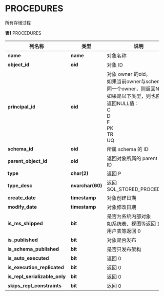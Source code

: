 # PROCEDURES

所有存储过程

**表1** PROCEDURES



<table aria-label="表1" class="table table-sm margin-top-none">
    <thead>
        <tr>
            <th>列名称</th>
            <th>类型</th>
            <th>说明</th>
        </tr>
    </thead>
    <tbody>
        <tr>
            <td><strong>name</strong></td>
            <td><strong>name</strong></td>
            <td>对象名称</td>
        </tr>
        <tr>
            <td><strong>object_id</strong></td>
            <td><strong>oid</strong></td>
            <td>对象 ID</td>
        </tr>
        <tr>
            <td><strong>principal_id</strong></td>
            <td><strong>oid</strong></td>
            <td>对象 owner 的oid。<br/>如果当前owner与schema为同一个owner，则返回NULL<br/>如果是以下类型，则也直接返回NULL值： <br/>C<br/>D<br/>F<br/>PK<br/>TR<br/>UQ</td>
        </tr>
        <tr>
            <td><strong>schema_id</strong></td>
            <td><strong>oid</strong></td>
            <td>所属 schema 的 ID</td>
        </tr>
        <tr>
            <td><strong>parent_object_id</strong></td>
            <td><strong>oid</strong></td>
            <td>返回对象所属的 parent 对象 ID</td>
        </tr>
        <tr>
            <td><strong>type</strong></td>
            <td><strong>char(2)</strong></td>
            <td>返回 P</td>
        </tr>
        <tr>
            <td><strong>type_desc</strong></td>
            <td><strong>nvarchar(60)</strong></td>
            <td>返回 SQL_STORED_PROCEDURE</td>
        </tr>
        <tr>
            <td><strong>create_date</strong></td>
            <td><strong>timestamp</strong></td>
            <td>对象创建日期</td>
        </tr>
        <tr>
            <td><strong>modify_date</strong></td>
            <td><strong>timestamp</strong></td>
            <td>对象修改日期</td>
        </tr>
        <tr>
            <td><strong>is_ms_shipped</strong></td>
            <td><strong>bit</strong></td>
            <td>是否为系统内部对象<br/>如系统表、视图等返回 1</br/>用户表等返回 0</td>
        </tr>
        <tr>
            <td><strong>is_published</strong></td>
            <td><strong>bit</strong></td>
            <td>对象是否发布</td>
        </tr>
        <tr>
            <td><strong>is_schema_published</strong></td>
            <td><strong>bit</strong></td>
            <td>是否只发布架构</td>
        </tr>
        <tr>
            <td><strong>is_auto_executed</strong></td>
            <td><strong>bit</strong></td>
            <td>返回 0</td>
        </tr>
        <tr>
            <td><strong>is_execution_replicated</strong></td>
            <td><strong>bit</strong></td>
            <td>返回 0</td>
        </tr>
        <tr>
            <td><strong>is_repl_serializable_only</strong></td>
            <td><strong>bit</strong></td>
            <td>返回 0</td>
        </tr>
        <tr>
            <td><strong>skips_repl_constraints</strong></td>
            <td><strong>bit</strong></td>
            <td>返回 0</td>
        </tr>
    </tbody>
</table>